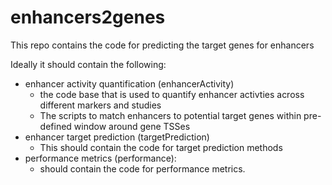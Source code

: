 # enhancers2genes
This repo contains the code for predicting the target genes for enhancers

Ideally it should contain the following:
- enhancer activity quantification (enhancerActivity)
  - the code base that is used to quantify enhancer activties across different markers and studies
  - The scripts to match enhancers to potential target genes within pre-defined window around gene TSSes
- enhancer target prediction (targetPrediction)
  - This should contain the code for target prediction methods
- performance metrics (performance):
  - should contain the code for performance metrics.
